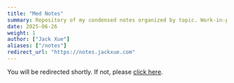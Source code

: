 ```yaml
---
title: "Med Notes"
summary: Repository of my condensed notes organized by topic. Work-in-progress.
date: 2025-06-26
weight: 1
author: ["Jack Xue"]
aliases: ["/notes"]
redirect_url: "https://notes.jackxue.com"
---
```


You will be redirected shortly. If not, please [click here](https://notes.jackxue.com).
